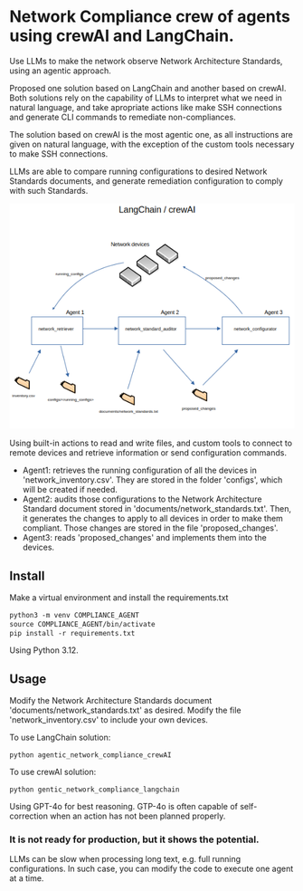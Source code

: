 # Network Compliance crew of agents using crewAI and LangChain.
Use LLMs to make the network observe Network Architecture Standards, using an agentic approach.

Proposed one solution based on LangChain and another based on crewAI. Both solutions rely on the capability of LLMs to interpret what we need in natural language, and take apropriate actions like make SSH connections and generate CLI commands to remediate non-compliances.

The solution based on crewAI is the most agentic one, as all instructions are given on natural language, with the exception of the custom tools necessary to make SSH connections.

LLMs are able to compare running configurations to desired Network Standards documents, and generate remediation configuration to comply with such Standards.

![Agentic Network Compliance](images/agentic_network_compliance.png)

Using built-in actions to read and write files, and custom tools to connect to remote devices and retrieve information or send configuration commands.

* Agent1: retrieves the running configuration of all the devices in 'network_inventory.csv'. They are stored in the folder 'configs', which will be created if needed.
* Agent2: audits those configurations to the Network Architecture Standard document stored in 'documents/network_standards.txt'. Then, it generates the changes to apply to all devices in order to make them compliant. Those changes are stored in the file 'proposed_changes'.
* Agent3: reads 'proposed_changes' and implements them into the devices.



## Install 
Make a virtual environment and install the requirements.txt 

```console 
python3 -m venv COMPLIANCE_AGENT
source COMPLIANCE_AGENT/bin/activate 
pip install -r requirements.txt
```
Using Python 3.12.


## Usage 

Modify the Network Architecture Standards document 'documents/network_standards.txt' as desired.
Modify the file 'network_inventory.csv' to include your own devices.

To use LangChain solution:
```console 
python agentic_network_compliance_crewAI
```

To use crewAI solution:
```console 
python gentic_network_compliance_langchain
```

Using GPT-4o for best reasoning. GTP-4o is often capable of self-correction when an action has not been planned properly.


### It is not ready for production, but it shows the potential.
LLMs can be slow when processing long text, e.g. full running configurations. In such case, you can modify the code to execute one agent at a time.



